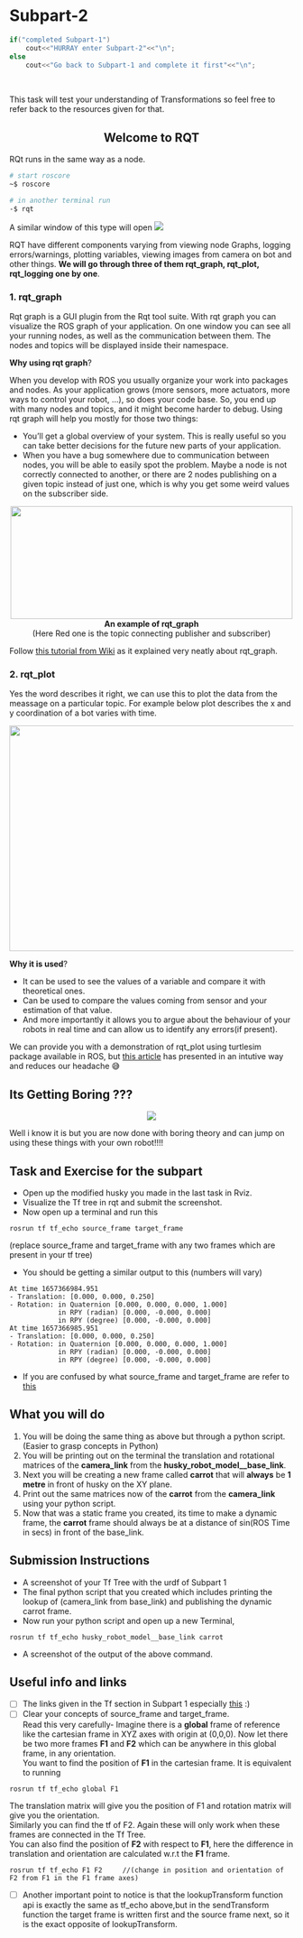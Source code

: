 # Subpart-2  

```cpp
if("completed Subpart-1")
    cout<<"HURRAY enter Subpart-2"<<"\n";
else
    cout<<"Go back to Subpart-1 and complete it first"<<"\n";
```  

<br>  

This task will test your understanding of Transformations so feel free to refer back to the resources given for that. 
 

<h2 align="center">Welcome to RQT</h2>

RQt runs in the same way as a node.


```bash
# start roscore 
~$ roscore
```
```bash
# in another terminal run
-$ rqt
```
A similar window of this type will open
<img src = "https://github.com/Robotics-Club-IIT-BHU/ROS-SummerCamp21/blob/final/assests/rqt.png?raw=true">

RQT have different components varying from viewing node Graphs, logging errors/warnings, plotting variables, viewing images from camera on bot and other things. **We will go through three of them rqt_graph, rqt_plot, rqt_logging one by one**.

### 1. rqt_graph

Rqt graph is a GUI plugin from the Rqt tool suite. With rqt graph you can visualize the ROS graph of your application. On one window you can see all your running nodes, as well as the communication between them. The nodes and topics will be displayed inside their namespace.

**Why using rqt graph**?

When you develop with ROS you usually organize your work into packages and nodes. As your application grows (more sensors, more actuators, more ways to control your robot, …), so does your code base. So, you end up with many nodes and topics, and it might become harder to debug. Using rqt graph will help you mostly for those two things:

 - You’ll get a global overview of your system. This is really useful so you can take better decisions for the future new parts of your application.
 - When you have a bug somewhere due to communication between nodes, you will be able to easily spot the problem. Maybe a node is not correctly connected to another, or there are 2 nodes publishing on a given topic instead of just one, which is why you get some weird values on the subscriber side.
  
<p align = "center">
<img width = 500 height = 200 src = "https://encrypted-tbn0.gstatic.com/images?q=tbn:ANd9GcTcjlPVOXaSmC4IDTvmhoGsicCVTpHrrnVbvA&usqp=CAU"><br/>
<b>An example of rqt_graph</b></br>
(Here Red one is the topic connecting publisher and subscriber)
</p>

Follow [this tutorial from Wiki](http://wiki.ros.org/ROS/Tutorials/UnderstandingTopics) as it explained very neatly about rqt_graph.

### 2. rqt_plot

Yes the word describes it right, we can use this to plot the data from the meassage on a particular topic. 
For example below plot describes the x and y coordination of a bot varies with time.

<p align="center">
<img width = 600 height = 400 src = "https://www.programmersought.com/images/386/21b565afa70361bca5cca940ba31e8ca.png">
</p>

**Why it is used**?
 - It can be used to see the values of a variable and compare it with theoretical ones.
 - Can be used to compare the values coming from sensor and your estimation of that value.
 - And more importantly it allows you to argue about the behaviour of your robots in real time and can allow us to identify any errors(if present).

We can provide you with a demonstration of rqt_plot using turtlesim package available in ROS, but [this article](https://roboticsbackend.com/rqt-plot-easily-debug-ros-topics/) has presented in an intutive way and reduces our headache :sweat_smile:

## Its Getting Boring ???
<p align="center">
<img src = "https://github.com/Robotics-Club-IIT-BHU/ROS-SummerCamp21/raw/final/Task2/Subpart2/node.gif?raw=true">
    
Well i know it is but you are now done with boring theory and can jump on using these things with your own robot!!!! 
</p>

## Task and Exercise for the subpart
- Open up the modified husky you made in the last task in Rviz.  
- Visualize the Tf tree in rqt and submit the screenshot.  
- Now open up a terminal and run this
```
rosrun tf tf_echo source_frame target_frame
```
(replace source_frame and target_frame with any two frames which are present in your tf tree)
- You should be getting a similar output to this (numbers will vary)
```
At time 1657366984.951
- Translation: [0.000, 0.000, 0.250]
- Rotation: in Quaternion [0.000, 0.000, 0.000, 1.000]
            in RPY (radian) [0.000, -0.000, 0.000]
            in RPY (degree) [0.000, -0.000, 0.000]
At time 1657366985.951
- Translation: [0.000, 0.000, 0.250]
- Rotation: in Quaternion [0.000, 0.000, 0.000, 1.000]
            in RPY (radian) [0.000, -0.000, 0.000]
            in RPY (degree) [0.000, -0.000, 0.000]
```
- If you are confused by what source_frame and target_frame are refer to [this](#useful-info-and-links)  

## What you will do  
1. You will be doing the same thing as above but through a python script. (Easier to grasp concepts in Python)
2. You will be printing out on the terminal the translation and rotational matrices of the **camera_link** from the **husky_robot_model__base_link**.  
3. Next you will be creating a new frame called **carrot** that will **always** be **1 metre** in front of husky on the XY plane.  
4. Print out the same matrices now of the **carrot** from the **camera_link** using your python script.  
5. Now that was a static frame you created, its time to make a dynamic frame, the **carrot** frame should always be at a distance of sin(ROS Time in secs)
in front of the base_link.  


## Submission Instructions  
- A screenshot of your Tf Tree with the urdf of Subpart 1  
- The final python script that you created which includes printing the lookup of (camera_link from base_link) and publishing the dynamic carrot frame.
-  Now run your python script and open up a new Terminal,
```
rosrun tf tf_echo husky_robot_model__base_link carrot
```
- A screenshot of the output of the above command. 

## Useful info and links  
- [ ] The links given in the Tf section in Subpart 1 especially [this](http://wiki.ros.org/tf/Tutorials/Adding%20a%20frame%20%28C%2B%2B%29) :)
- [ ] Clear your concepts of source_frame and target_frame.  
Read this very carefully- Imagine there is a **global** frame of reference like the cartesian frame in XYZ axes with origin at (0,0,0). Now let there
 be two more frames **F1** and **F2** which can be anywhere in this global frame, in any orientation.  
You want to find the position of **F1** in the cartesian frame. It is equivalent to running 
```
rosrun tf tf_echo global F1
```  
The translation matrix will give you the position of F1 and rotation matrix will give you the orientation.  
Similarly you can find the tf of F2. Again these will only work when these frames are connected in the Tf Tree.  
You can also find the position of **F2** with respect to **F1**, here the difference in translation and orientation are calculated w.r.t the **F1** frame.  
```
rosrun tf tf_echo F1 F2     //(change in position and orientation of F2 from F1 in the F1 frame axes)
```  
- [ ] Another important point to notice is that the lookupTransform function api is exactly the same as tf_echo above,but in the sendTransform function
the target frame is written first and the source frame next, so it is the exact opposite of lookupTransform.  
